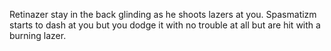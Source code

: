 Retinazer stay in the back glinding as he shoots lazers at you. Spasmatizm starts to dash at you but you dodge it with no trouble at all but are hit with a burning lazer.
